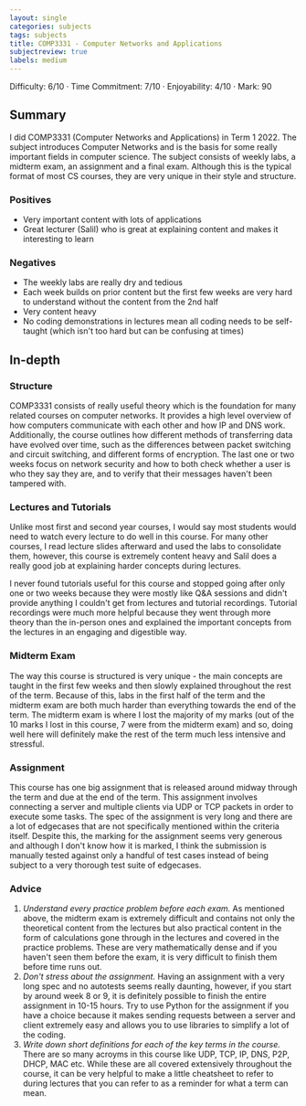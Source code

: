 ```yaml
---
layout: single
categories: subjects
tags: subjects
title: COMP3331 - Computer Networks and Applications
subjectreview: true
labels: medium
---
```


Difficulty: 6/10 · Time Commitment: 7/10 · Enjoyability: 4/10 · Mark: 90

## Summary

I did COMP3331 (Computer Networks and Applications) in Term 1 2022. The subject introduces Computer Networks and is the basis for some really important fields in computer science. The subject consists of weekly labs, a midterm exam, an assignment and a final exam. Although this is the typical format of most CS courses, they are very unique in their style and structure.

### Positives

- Very important content with lots of applications
- Great lecturer (Salil) who is great at explaining content and makes it interesting to learn

### Negatives

- The weekly labs are really dry and tedious
- Each week builds on prior content but the first few weeks are very hard to understand without the content from the 2nd half
- Very content heavy
- No coding demonstrations in lectures mean all coding needs to be self-taught (which isn't too hard but can be confusing at times)

## In-depth

### Structure

COMP3331 consists of really useful theory which is the foundation for many related courses on computer networks. It provides a high level overview of how computers communicate with each other and how IP and DNS work. Additionally, the course outlines how different methods of transferring data have evolved over time, such as the differences between packet switching and circuit switching, and different forms of encryption. The last one or two weeks focus on network security and how to both check whether a user is who they say they are, and to verify that their messages haven't been tampered with.

### Lectures and Tutorials

Unlike most first and second year courses, I would say most students would need to watch every lecture to do well in this course. For many other courses, I read lecture slides afterward and used the labs to consolidate them, however, this course is extremely content heavy and Salil does a really good job at explaining harder concepts during lectures.

I never found tutorials useful for this course and stopped going after only one or two weeks because they were mostly like Q&A sessions and didn't provide anything I couldn't get from lectures and tutorial recordings. Tutorial recordings were much more helpful because they went through more theory than the in-person ones and explained the important concepts from the lectures in an engaging and digestible way.

### Midterm Exam

The way this course is structured is very unique - the main concepts are taught in the first few weeks and then slowly explained throughout the rest of the term. Because of this, labs in the first half of the term and the midterm exam are both much harder than everything towards the end of the term. The midterm exam is where I lost the majority of my marks (out of the 10 marks I lost in this course, 7 were from the midterm exam) and so, doing well here will definitely make the rest of the term much less intensive and stressful.

### Assignment

This course has one big assignment that is released around midway through the term and due at the end of the term. This assignment involves connecting a server and multiple clients via UDP or TCP packets in order to execute some tasks. The spec of the assignment is very long and there are a lot of edgecases that are not specifically mentioned within the criteria itself. Despite this, the marking for the assignment seems very generous and although I don't know how it is marked, I think the submission is manually tested against only a handful of test cases instead of being subject to a very thorough test suite of edgecases.

### Advice

1. *Understand every practice problem before each exam.* As mentioned above, the midterm exam is extremely difficult and contains not only the theoretical content from the lectures but also practical content in the form of calculations gone through in the lectures and covered in the practice problems. These are very mathematically dense and if you haven't seen them before the exam, it is very difficult to finish them before time runs out.
2. *Don't stress about the assignment.* Having an assignment with a very long spec and no autotests seems really daunting, however, if you start by around week 8 or 9, it is definitely possible to finish the entire assignment in 10-15 hours. Try to use Python for the assignment if you have a choice because it makes sending requests between a server and client extremely easy and allows you to use libraries to simplify a lot of the coding.
3. *Write down short definitions for each of the key terms in the course.* There are so many acroyms in this course like UDP, TCP, IP, DNS, P2P, DHCP, MAC etc. While these are all covered extensively throughout the course, it can be very helpful to make a little cheatsheet to refer to during lectures that you can refer to as a reminder for what a term can mean.